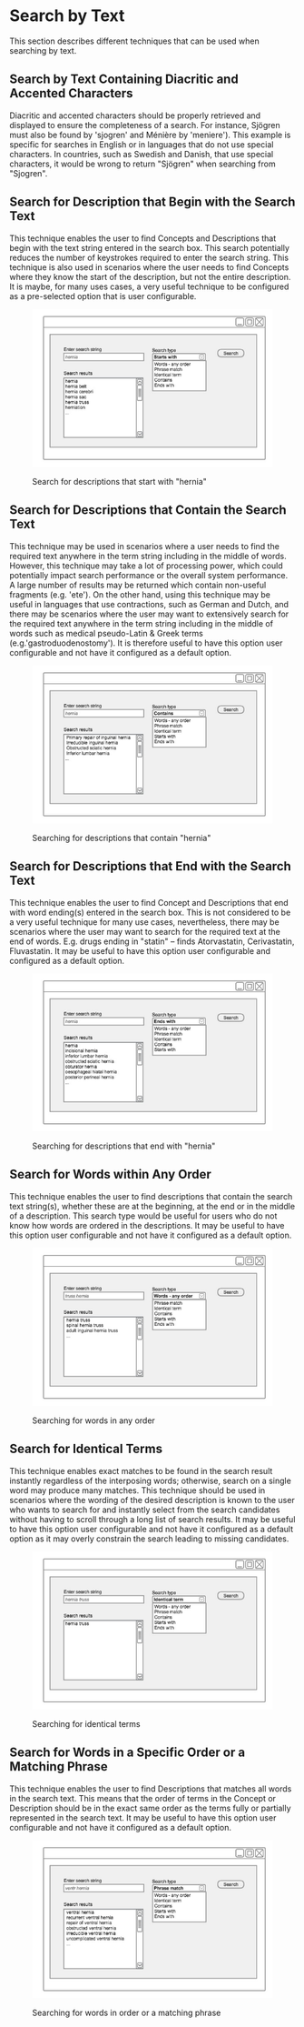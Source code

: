 # Search by Text

This section describes different techniques that can be used when searching by text.

## Search by Text Containing Diacritic and Accented Characters

Diacritic and accented characters should be properly retrieved and displayed to ensure the completeness of a search. For instance, Sjögren must also be found by 'sjogren' and Ménière by 'meniere'). This example is specific for searches in English or in languages that do not use special characters. In countries, such as Swedish and Danish, that use special characters, it would be wrong to return "Sjögren" when searching from "Sjogren".

## Search for Description that Begin with the Search Text

This technique enables the user to find Concepts and Descriptions that begin with the text string entered in the search box. This search potentially reduces the number of keystrokes required to enter the search string. This technique is also used in scenarios where the user needs to find Concepts where they know the start of the description, but not the entire description. It is maybe, for many uses cases, a very useful technique to be configured as a pre-selected option that is user configurable.

<figure><img src="../images/52171310.png" alt=""><figcaption><p>Search for descriptions that start with "hernia"</p></figcaption></figure>

## Search for Descriptions that Contain the Search Text

This technique may be used in scenarios where a user needs to find the required text anywhere in the term string including in the middle of words. However, this technique may take a lot of processing power, which could potentially impact search performance or the overall system performance. A large number of results may be returned which contain non-useful fragments (e.g. 'ete'). On the other hand, using this technique may be useful in languages that use contractions, such as German and Dutch, and there may be scenarios where the user may want to extensively search for the required text anywhere in the term string including in the middle of words such as medical pseudo-Latin & Greek terms (e.g.'gastroduodenostomy'). It is therefore useful to have this option user configurable and not have it configured as a default option.

<figure><img src="../images/52171312.png" alt=""><figcaption><p>Searching for descriptions that contain "hernia"</p></figcaption></figure>

## Search for Descriptions that End with the Search Text

This technique enables the user to find Concept and Descriptions that end with word ending(s) entered in the search box. This is not considered to be a very useful technique for many use cases, nevertheless, there may be scenarios where the user may want to search for the required text at the end of words. E.g. drugs ending in "statin" – finds Atorvastatin, Cerivastatin, Fluvastatin. It may be useful to have this option user configurable and configured as a default option.

<figure><img src="../images/52171314.png" alt=""><figcaption><p>Searching for descriptions that end with "hernia"</p></figcaption></figure>

## Search for Words within Any Order

This technique enables the user to find descriptions that contain the search text string(s), whether these are at the beginning, at the end or in the middle of a description. This search type would be useful for users who do not know how words are ordered in the descriptions. It may be useful to have this option user configurable and not have it configured as a default option.

<figure><img src="../images/52171316.png" alt=""><figcaption><p>Searching for words in any order</p></figcaption></figure>

## Search for Identical Terms

This technique enables exact matches to be found in the search result instantly regardless of the interposing words; otherwise, search on a single word may produce many matches. This technique should be used in scenarios where the wording of the desired description is known to the user who wants to search for and instantly select from the search candidates without having to scroll through a long list of search results. It may be useful to have this option user configurable and not have it configured as a default option as it may overly constrain the search leading to missing candidates.

<figure><img src="../images/52171318.png" alt=""><figcaption><p>Searching for identical terms</p></figcaption></figure>

## Search for Words in a Specific Order or a Matching Phrase

This technique enables the user to find Descriptions that matches all words in the search text. This means that the order of terms in the Concept or Description should be in the exact same order as the terms fully or partially represented in the search text. It may be useful to have this option user configurable and not have it configured as a default option.

<figure><img src="../images/52171321.png" alt=""><figcaption><p>Searching for words in order or a matching phrase</p></figcaption></figure>
